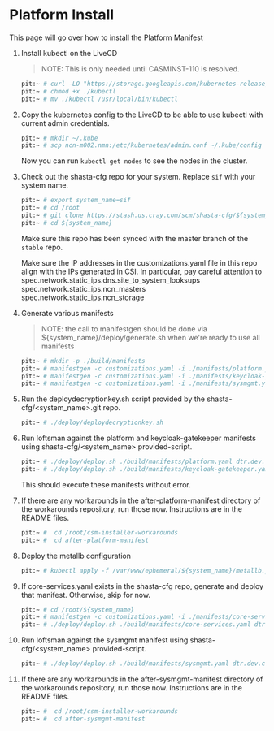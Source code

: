 # Platform Install

This page will go over how to install the Platform Manifest


1. Install kubectl on the LiveCD

    > NOTE:  This is only needed until CASMINST-110 is resolved.

    ```bash
    pit:~ # curl -LO "https://storage.googleapis.com/kubernetes-release/release/v1.18.6/bin/linux/amd64/kubectl"
    pit:~ # chmod +x ./kubectl
    pit:~ # mv ./kubectl /usr/local/bin/kubectl
    ```

2. Copy the kubernetes config to the LiveCD to be able to use kubectl with current admin credentials. 
    ```bash
    pit:~ # mkdir ~/.kube
    pit:~ # scp ncn-m002.nmn:/etc/kubernetes/admin.conf ~/.kube/config
    ```
    Now you can run `kubectl get nodes` to see the nodes in the cluster.

3. Check out the shasta-cfg repo for your system. Replace `sif` with your system name.

    ```bash
    pit:~ # export system_name=sif
    pit:~ # cd /root
    pit:~ # git clone https://stash.us.cray.com/scm/shasta-cfg/${system_name}.git
    pit:~ # cd ${system_name}
    ```

    Make sure this repo has been synced with the master branch of the `stable` repo.

    Make sure the IP addresses in the customizations.yaml file in this repo align with the IPs generated in CSI.  In particular, pay careful attention to
    spec.network.static_ips.dns.site_to_system_looksups
    spec.network.static_ips.ncn_masters
    spec.network.static_ips.ncn_storage



4. Generate various manifests

    > NOTE: the call to manifestgen should be done via ${system_name}/deploy/generate.sh when we're ready to use all manifests

    ```bash
    pit:~ # mkdir -p ./build/manifests
    pit:~ # manifestgen -c customizations.yaml -i ./manifests/platform.yaml > ./build/manifests/platform.yaml
    pit:~ # manifestgen -c customizations.yaml -i ./manifests/keycloak-gatekeeper.yaml > ./build/manifests/keycloak-gatekeeper.yaml
    pit:~ # manifestgen -c customizations.yaml -i ./manifests/sysmgmt.yaml > ./build/manifests/sysmgmt.yaml
    ```

5. Run the deploydecryptionkey.sh script provided by the shasta-cfg/<system_name>.git repo.

    ```bash
    pit:~ # ./deploy/deploydecryptionkey.sh
    ```

6. Run loftsman against the platform and keycloak-gatekeeper manifests using shasta-cfg/<system_name> provided-script.

    ```bash
    pit:~ # ./deploy/deploy.sh ./build/manifests/platform.yaml dtr.dev.cray.com http://packages.local:8081/repository/helmrepo.dev.cray.com/
    pit:~ # ./deploy/deploy.sh ./build/manifests/keycloak-gatekeeper.yaml dtr.dev.cray.com http://packages.local:8081/repository/helmrepo.dev.cray.com/
    ```

    This should execute these manifests without error.


7. If there are any workarounds in the after-platform-manifest directory of the workarounds repository, run those now.   Instructions are in the README files.

    ```bash
    pit:~ #  cd /root/csm-installer-workarounds
    pit:~ #  cd after-platform-manifest
    ```

8. Deploy the metallb configuration

    ```bash
    pit:~ # kubectl apply -f /var/www/ephemeral/${system_name}/metallb.yaml
    ```

9. If core-services.yaml exists in the shasta-cfg repo, generate and deploy that manifest.  Otherwise, skip for now.

    ```bash
    pit:~ # cd /root/${system_name}
    pit:~ # manifestgen -c customizations.yaml -i ./manifests/core-services.yaml > ./build/manifests/core-services.yaml
    pit:~ # ./deploy/deploy.sh ./build/manifests/core-services.yaml dtr.dev.cray.com http://packages.local:8081/repository/helmrepo.dev.cray.com/
    ```

10. Run loftsman against the sysmgmt manifest using shasta-cfg/<system_name> provided-script.

    ```bash
    pit:~ # ./deploy/deploy.sh ./build/manifests/sysmgmt.yaml dtr.dev.cray.com http://packages.local:8081/repository/helmrepo.dev.cray.com/
    ```

11. If there are any workarounds in the after-sysmgmt-manifest directory of the workarounds repository, run those now.   Instructions are in the README files.

    ```bash
    pit:~ #  cd /root/csm-installer-workarounds
    pit:~ #  cd after-sysmgmt-manifest
    ```

